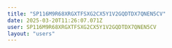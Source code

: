 ```yaml
---
title: "SP116M9R68XRGXTFSXG2CX5Y1V2GQDTDX7QNEN5CV"
date: 2025-03-20T11:26:07.071Z
user: SP116M9R68XRGXTFSXG2CX5Y1V2GQDTDX7QNEN5CV
layout: "users"
---
```

    
